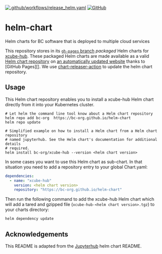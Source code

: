 [![.github/workflows/release_helm.yaml](https://github.com/bc-org/helm-chart/actions/workflows/release_helm.yaml/badge.svg)](https://github.com/bc-org/helm-chart/actions/workflows/release_helm.yaml)
[![GitHub](https://img.shields.io/badge/issue_tracking-github-blue?logo=github)](https://github.com/jupyterhub/helm-chart/issues)

# helm-chart
Helm charts for BC software that is deployed to multiple cloud services

This repository stores in its [`gh-pages`
branch](https://github.com/bc-org/helm-chart/tree/gh-pages) _packaged_ Helm
charts for [xcube-hub](https://github.com/bcdev/xcube-hub). These packaged Helm
charts are made available as a valid [Helm chart
repository](https://helm.sh/docs/chart_repository/) on [an automatically updated
website](https://bc-org.github.io/helm-chart/) thanks to [GitHub Pages][].
We use [chart-releaser-action](https://github.com/helm/chart-releaser-action) to
update the helm chart repository.


## Usage

This Helm chart repository enables you to install a xcube-hub Helm chart directly from it 
into your Kubernetes cluster.

```shell
# Let helm the command line tool know about a Helm chart repository
helm repo add bc-org  https://bc-org.github.io/helm-chart
helm repo update

# Simplified example on how to install a Helm chart from a Helm chart repository
# named jupyterhub. See the Helm chart's documentation for additional details
# required.
helm install bc-org/xcube-hub --version <helm chart version>
```

In some cases you want to use this Helm chart as sub-chart. In that situation you need to 
add a repository entry to your global Chart.yaml:

```yaml
dependencies:
  - name: "xcube-hub"
    version: <helm chart version>
    repository: "https://bc-org.github.io/helm-chart"
```

Then run the following command to add the xcube-hub Helm chart which will add a tared and gzipped file
(`xcube-hub-<helm chart version>.tgz`) to your charts directory:

```bash
helm dependency update
```

## Acknowledgements

This README is adapted from the [Jupyterhub](https://github.com/jupyterhub/helm-chart) helm chart README.
